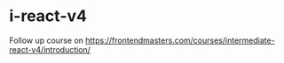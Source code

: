# i-react-v4
Follow up course on https://frontendmasters.com/courses/intermediate-react-v4/introduction/